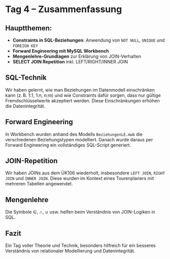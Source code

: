 # Tag 4 – Zusammenfassung

## Hauptthemen:
- **Constraints in SQL-Beziehungen**: Anwendung von `NOT NULL`, `UNIQUE` und `FOREIGN KEY`
- **Forward Engineering mit MySQL Workbench**
- **Mengenlehre-Grundlagen** zur Erklärung von JOIN-Verhalten
- **SELECT JOIN Repetition** inkl. LEFT/RIGHT/INNER JOIN

## SQL-Technik
Wir haben gelernt, wie man Beziehungen im Datenmodell einschränken kann (z. B. 1:1, 1:n, n:m) und wie Constraints dafür sorgen, dass nur gültige Fremdschlüsselwerte akzeptiert werden. Diese Einschränkungen erhöhen die Datenintegrität.

## Forward Engineering
In Workbench wurden anhand des Modells `BeziehungenLE.mwb` die verschiedenen Beziehungstypen modelliert. Danach wurde daraus per Forward Engineering ein vollständiges SQL-Script generiert.

## JOIN-Repetition
Wir haben JOINs aus dem ÜK106 wiederholt, insbesondere `LEFT JOIN`, `RIGHT JOIN` und `INNER JOIN`. Diese wurden im Kontext eines Tourenplaners mit mehreren Tabellen angewendet.

## Mengenlehre
Die Symbole ∈, ∩, ∪ usw. helfen beim Verständnis von JOIN-Logiken in SQL.

## Fazit
Ein Tag voller Theorie und Technik, besonders hilfreich für ein besseres Verständnis von relationaler Modellierung und Datenintegrität.
